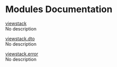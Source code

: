 # Modules Documentation

[viewstack](https://github.com/pyrustic/viewstack/blob/master/docs/modules/content/viewstack/README.md#module-overview)
<br>
No description


[viewstack.dto](https://github.com/pyrustic/viewstack/blob/master/docs/modules/content/viewstack.dto/README.md#module-overview)
<br>
No description


[viewstack.error](https://github.com/pyrustic/viewstack/blob/master/docs/modules/content/viewstack.error/README.md#module-overview)
<br>
No description


